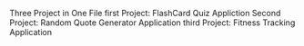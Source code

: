 Three Project in One File 
first Project:
            FlashCard Quiz Appliction
Second Project:
            Random Quote Generator Application
third Project:
            Fitness Tracking Application
